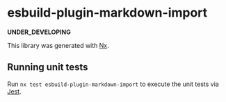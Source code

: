 # esbuild-plugin-markdown-import

**UNDER_DEVELOPING**

This library was generated with [Nx](https://nx.dev).

## Running unit tests

Run `nx test esbuild-plugin-markdown-import` to execute the unit tests via [Jest](https://jestjs.io).
